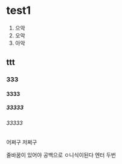 # test1
1. 으악
2. 오악
3. 아악
## ttt
### 333
#### 3333
##### 33333
###### 33333



어쩌구 저쩌구


줄바꿈이 있어야 공백으로 ㅇ니식이된다
엔터 두번
